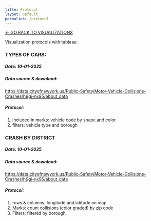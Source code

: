 ```yaml
---
title: Protocol
layout: default
permalink: /protocol
---
```


[<- GO BACK TO VISUALIZATIONS](https://ambiddisco.github.io/dataviz-project/#data-visualizations)

Visualization protocols with tableau:


### TYPES OF CARS:
##### Date: 10-01-2025
##### Data source & download: 
https://data.cityofnewyork.us/Public-Safety/Motor-Vehicle-Collisions-Crashes/h9gi-nx95/about_data
##### Protocol:
1. included in marks: vehicle code by shape and color
2. filters: vehicle type and borough

<!-- 
### HOLIDAY CRASHES:	
##### Date: 10-01-2025
##### Data source & download: 
https://data.cityofnewyork.us/Public-Safety/Motor-Vehicle-Collisions-Crashes/h9gi-nx95/about_data
##### Protocol:
1. columns: crash time by hour
2. rows: count of collisions
3. filters: "calculation 1" includes famous holidays
-->

### CRASH BY DISTRICT
##### Date: 10-01-2025
##### Data source & download: 
https://data.cityofnewyork.us/Public-Safety/Motor-Vehicle-Collisions-Crashes/h9gi-nx95/about_data
##### Protocol:
1. rows & columns: longitude and latitude on map
2. Marks: count collisions (color graded) by zip code
3. Filters: filtered by borough
